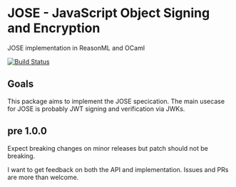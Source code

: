 # JOSE - JavaScript Object Signing and Encryption

JOSE implementation in ReasonML and OCaml

[![Build Status](https://dev.azure.com/strid/ocaml-jose/_apis/build/status/ulrikstrid.ocaml-jose?branchName=master)](https://dev.azure.com/strid/ocaml-jose/_build/latest?definitionId=39&branchName=master)

## Goals

This package aims to implement the JOSE specication.
The main usecase for JOSE is probably JWT signing and verification via JWKs.

## pre 1.0.0

Expect breaking changes on minor releases but patch should not be breaking.

I want to get feedback on both the API and implementation. Issues and PRs are more than welcome.
